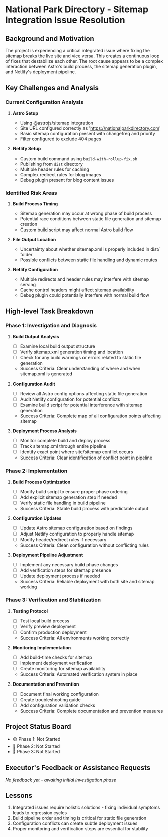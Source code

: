 # National Park Directory - Sitemap Integration Issue Resolution

## Background and Motivation
The project is experiencing a critical integrated issue where fixing the sitemap breaks the live site and vice versa. This creates a continuous loop of fixes that destabilize each other. The root cause appears to be a complex interaction between Astro's build process, the sitemap generation plugin, and Netlify's deployment pipeline.

## Key Challenges and Analysis

### Current Configuration Analysis
1. **Astro Setup**
   - Using @astrojs/sitemap integration
   - Site URL configured correctly as 'https://nationalparkdirectory.com'
   - Basic sitemap configuration present with changefreq and priority
   - Filter configured to exclude 404 pages

2. **Netlify Setup**
   - Custom build command using `build-with-rollup-fix.sh`
   - Publishing from `dist` directory
   - Multiple header rules for caching
   - Complex redirect rules for blog images
   - Debug plugin present for blog content issues

### Identified Risk Areas
1. **Build Process Timing**
   - Sitemap generation may occur at wrong phase of build process
   - Potential race conditions between static file generation and sitemap creation
   - Custom build script may affect normal Astro build flow

2. **File Output Location**
   - Uncertainty about whether sitemap.xml is properly included in dist/ folder
   - Possible conflicts between static file handling and dynamic routes

3. **Netlify Configuration**
   - Multiple redirects and header rules may interfere with sitemap serving
   - Cache control headers might affect sitemap availability
   - Debug plugin could potentially interfere with normal build flow

## High-level Task Breakdown

### Phase 1: Investigation and Diagnosis
1. **Build Output Analysis**
   - [ ] Examine local build output structure
   - [ ] Verify sitemap.xml generation timing and location
   - [ ] Check for any build warnings or errors related to static file generation
   - Success Criteria: Clear understanding of where and when sitemap.xml is generated

2. **Configuration Audit**
   - [ ] Review all Astro config options affecting static file generation
   - [ ] Audit Netlify configuration for potential conflicts
   - [ ] Examine build script for potential interference with sitemap generation
   - Success Criteria: Complete map of all configuration points affecting sitemap

3. **Deployment Process Analysis**
   - [ ] Monitor complete build and deploy process
   - [ ] Track sitemap.xml through entire pipeline
   - [ ] Identify exact point where site/sitemap conflict occurs
   - Success Criteria: Clear identification of conflict point in pipeline

### Phase 2: Implementation
1. **Build Process Optimization**
   - [ ] Modify build script to ensure proper phase ordering
   - [ ] Add explicit sitemap generation step if needed
   - [ ] Verify static file handling in build pipeline
   - Success Criteria: Stable build process with predictable output

2. **Configuration Updates**
   - [ ] Update Astro sitemap configuration based on findings
   - [ ] Adjust Netlify configuration to properly handle sitemap
   - [ ] Modify header/redirect rules if necessary
   - Success Criteria: Clean configuration without conflicting rules

3. **Deployment Pipeline Adjustment**
   - [ ] Implement any necessary build phase changes
   - [ ] Add verification steps for sitemap presence
   - [ ] Update deployment process if needed
   - Success Criteria: Reliable deployment with both site and sitemap working

### Phase 3: Verification and Stabilization
1. **Testing Protocol**
   - [ ] Test local build process
   - [ ] Verify preview deployment
   - [ ] Confirm production deployment
   - Success Criteria: All environments working correctly

2. **Monitoring Implementation**
   - [ ] Add build-time checks for sitemap
   - [ ] Implement deployment verification
   - [ ] Create monitoring for sitemap availability
   - Success Criteria: Automated verification system in place

3. **Documentation and Prevention**
   - [ ] Document final working configuration
   - [ ] Create troubleshooting guide
   - [ ] Add configuration validation checks
   - Success Criteria: Complete documentation and prevention measures

## Project Status Board
- 🟡 Phase 1: Not Started
- 🔴 Phase 2: Not Started
- 🔴 Phase 3: Not Started

## Executor's Feedback or Assistance Requests
*No feedback yet - awaiting initial investigation phase*

## Lessons
1. Integrated issues require holistic solutions - fixing individual symptoms leads to regression cycles
2. Build pipeline order and timing is critical for static file generation
3. Configuration conflicts can create subtle deployment issues
4. Proper monitoring and verification steps are essential for stability 